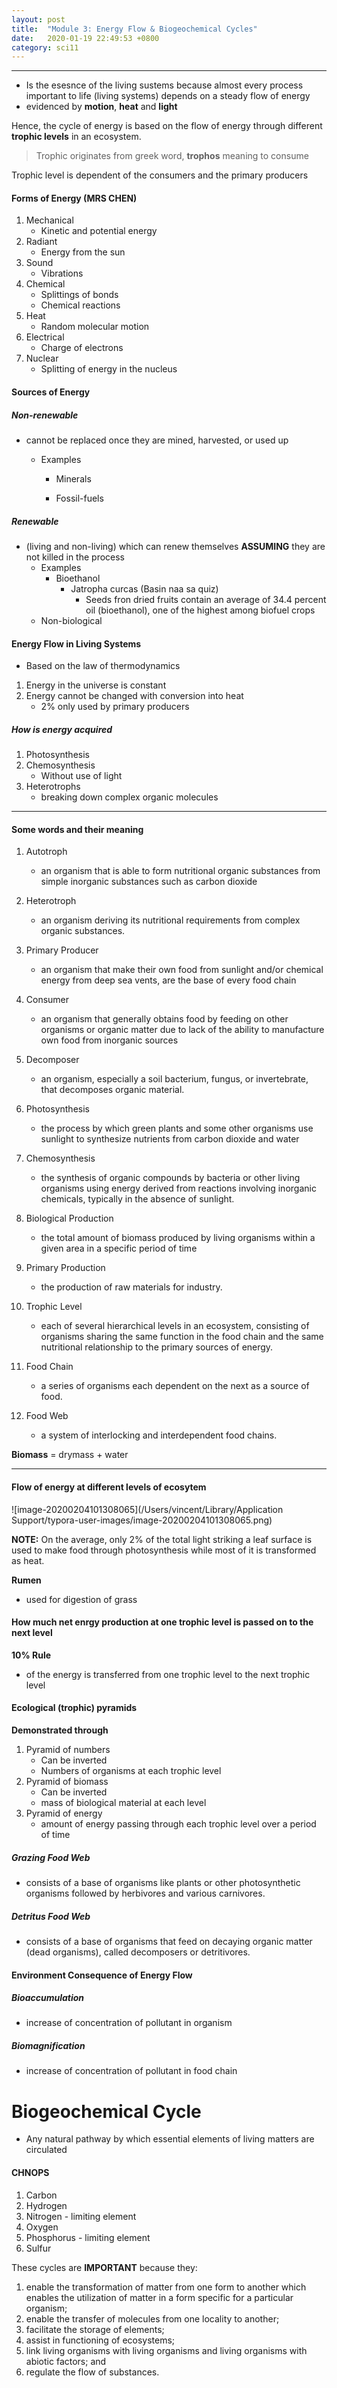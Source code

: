 ```yaml
---
layout: post
title:  "Module 3: Energy Flow & Biogeochemical Cycles"
date:   2020-01-19 22:49:53 +0800
category: sci11
---
```

------
* Is the esesnce of the living sustems because almost every process important to life (living systems) depends on a steady flow of energy
* evidenced by **motion**, **heat** and **light**

Hence, the cycle of energy is based on the flow of energy through different **trophic levels** in an ecosystem.

>  Trophic originates from greek word, **trophos** meaning to consume

Trophic level is dependent of the consumers and the primary producers



#### Forms of Energy (MRS CHEN)

1. Mechanical
   * Kinetic and potential energy
2. Radiant
   * Energy from the sun
3. Sound
   * Vibrations
4. Chemical
   * Splittings of bonds
   * Chemical reactions
5. Heat
   * Random molecular motion
6. Electrical
   * Charge of electrons
7. Nuclear
   * Splitting of energy in the nucleus



#### Sources of Energy

##### Non-renewable

* cannot be replaced once they are mined, harvested, or used up

  * Examples

    * Minerals

    * Fossil-fuels

      

##### Renewable

* (living and non-living) which can renew themselves **ASSUMING** they are not killed in the process
  * Examples
    * Bioethanol
      * Jatropha curcas (Basin naa sa quiz)
        * Seeds fron dried fruits contain an average of 34.4 percent oil (bioethanol), one of the highest among biofuel crops
  * Non-biological



#### Energy Flow in Living Systems

* Based on the law of thermodynamics

1. Energy in the universe is constant
2. Energy cannot be changed with conversion into heat
   * 2% only used by primary producers



##### How is energy acquired

1. Photosynthesis
2. Chemosynthesis
   * Without use of light
3. Heterotrophs
   * breaking down complex organic molecules



***

#### Some words and their meaning

1. Autotroph 

   * an organism that is able to form nutritional organic substances from simple inorganic substances such as carbon dioxide

     

2. Heterotroph

   * an organism deriving its nutritional requirements from complex organic substances.

3. Primary Producer

   * an organism that make their own food from sunlight and/or chemical energy from deep sea vents, are the base of every food chain

   

4. Consumer

   * an organism that generally obtains food by feeding on other organisms or organic matter due to lack of the ability to manufacture own food from inorganic sources

   

5. Decomposer

   * an organism, especially a soil bacterium, fungus, or invertebrate, that decomposes organic material.

   

6. Photosynthesis

   * the process by which green plants and some other organisms use sunlight to synthesize nutrients from carbon dioxide and water

     

7. Chemosynthesis

   * the synthesis of organic compounds by bacteria or other living organisms using energy derived from reactions involving inorganic chemicals, typically in the absence of sunlight.

     

8. Biological Production

   * the total amount of biomass produced by living organisms within a given area in a specific period of time

     

9. Primary Production

   * the production of raw materials for industry.

     

10. Trophic Level

    * each of several hierarchical levels in an ecosystem, consisting of organisms sharing the same function in the food chain and the same nutritional relationship to the primary sources of energy.

      

11. Food Chain

    * a series of organisms each dependent on the next as a source of food.

      

12. Food Web

    * a system of interlocking and interdependent food chains.

      

**Biomass** = drymass + water

***

#### Flow of energy at different levels of ecosytem

![image-20200204101308065](/Users/vincent/Library/Application Support/typora-user-images/image-20200204101308065.png)

**NOTE:** On the average, only 2% of the total light striking a leaf surface is used to make food through photosynthesis while most of it is transformed as heat.



**Rumen**

* used for digestion of grass



#### How much net enrgy production at one trophic level is passed on to the next level

**10% Rule** 

* of the energy is transferred from one trophic level to the next trophic level



#### Ecological (trophic) pyramids

**Demonstrated through**

1. Pyramid of numbers
   * Can be inverted
   * Numbers of organisms at each trophic level
2. Pyramid of biomass
   * Can be inverted
   * mass of biological material at each level
3. Pyramid of energy
   * amount of energy passing through each trophic level over a period of time



##### Grazing Food Web

* consists of a base of organisms like plants or other photosynthetic organisms followed by herbivores and various carnivores.



##### Detritus Food Web

* consists of a base of organisms that feed on decaying organic matter (dead organisms), called decomposers or detritivores.



#### Environment Consequence of Energy Flow

##### Bioaccumulation 

* increase of concentration of pollutant in organism



##### Biomagnification

* increase of concentration of pollutant in food chain





# Biogeochemical Cycle

* Any natural pathway by which essential elements of living matters are circulated



#### CHNOPS

1. Carbon
2. Hydrogen
3. Nitrogen - limiting element
4. Oxygen
5. Phosphorus - limiting element
6. Sulfur



These cycles are **IMPORTANT** because they:

1. enable the transformation of matter from one form to another which enables the utilization of matter in a form specific for a particular organism;
2. enable the transfer of molecules from one locality to another;
3. facilitate the storage of elements;
4. assist in functioning of ecosystems;
5. link living organisms with living organisms and living organisms with abiotic factors; and
6. regulate the flow of substances.

